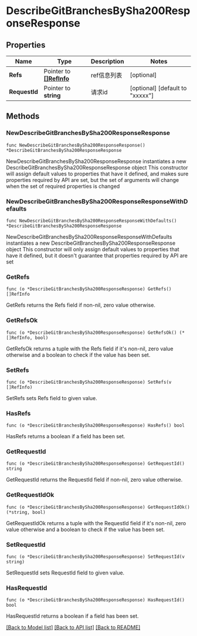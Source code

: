 # DescribeGitBranchesBySha200ResponseResponse

## Properties

Name | Type | Description | Notes
------------ | ------------- | ------------- | -------------
**Refs** | Pointer to [**[]RefInfo**](RefInfo.md) | ref信息列表 | [optional] 
**RequestId** | Pointer to **string** | 请求id | [optional] [default to "xxxxx"]

## Methods

### NewDescribeGitBranchesBySha200ResponseResponse

`func NewDescribeGitBranchesBySha200ResponseResponse() *DescribeGitBranchesBySha200ResponseResponse`

NewDescribeGitBranchesBySha200ResponseResponse instantiates a new DescribeGitBranchesBySha200ResponseResponse object
This constructor will assign default values to properties that have it defined,
and makes sure properties required by API are set, but the set of arguments
will change when the set of required properties is changed

### NewDescribeGitBranchesBySha200ResponseResponseWithDefaults

`func NewDescribeGitBranchesBySha200ResponseResponseWithDefaults() *DescribeGitBranchesBySha200ResponseResponse`

NewDescribeGitBranchesBySha200ResponseResponseWithDefaults instantiates a new DescribeGitBranchesBySha200ResponseResponse object
This constructor will only assign default values to properties that have it defined,
but it doesn't guarantee that properties required by API are set

### GetRefs

`func (o *DescribeGitBranchesBySha200ResponseResponse) GetRefs() []RefInfo`

GetRefs returns the Refs field if non-nil, zero value otherwise.

### GetRefsOk

`func (o *DescribeGitBranchesBySha200ResponseResponse) GetRefsOk() (*[]RefInfo, bool)`

GetRefsOk returns a tuple with the Refs field if it's non-nil, zero value otherwise
and a boolean to check if the value has been set.

### SetRefs

`func (o *DescribeGitBranchesBySha200ResponseResponse) SetRefs(v []RefInfo)`

SetRefs sets Refs field to given value.

### HasRefs

`func (o *DescribeGitBranchesBySha200ResponseResponse) HasRefs() bool`

HasRefs returns a boolean if a field has been set.

### GetRequestId

`func (o *DescribeGitBranchesBySha200ResponseResponse) GetRequestId() string`

GetRequestId returns the RequestId field if non-nil, zero value otherwise.

### GetRequestIdOk

`func (o *DescribeGitBranchesBySha200ResponseResponse) GetRequestIdOk() (*string, bool)`

GetRequestIdOk returns a tuple with the RequestId field if it's non-nil, zero value otherwise
and a boolean to check if the value has been set.

### SetRequestId

`func (o *DescribeGitBranchesBySha200ResponseResponse) SetRequestId(v string)`

SetRequestId sets RequestId field to given value.

### HasRequestId

`func (o *DescribeGitBranchesBySha200ResponseResponse) HasRequestId() bool`

HasRequestId returns a boolean if a field has been set.


[[Back to Model list]](../README.md#documentation-for-models) [[Back to API list]](../README.md#documentation-for-api-endpoints) [[Back to README]](../README.md)


